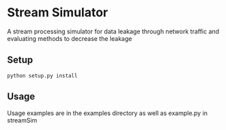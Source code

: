 # Stream Simulator
A stream processing simulator for data leakage through network traffic and evaluating methods to decrease the leakage

## Setup
```python setup.py install```

## Usage
Usage examples are in the examples directory as well as example.py in streamSim

